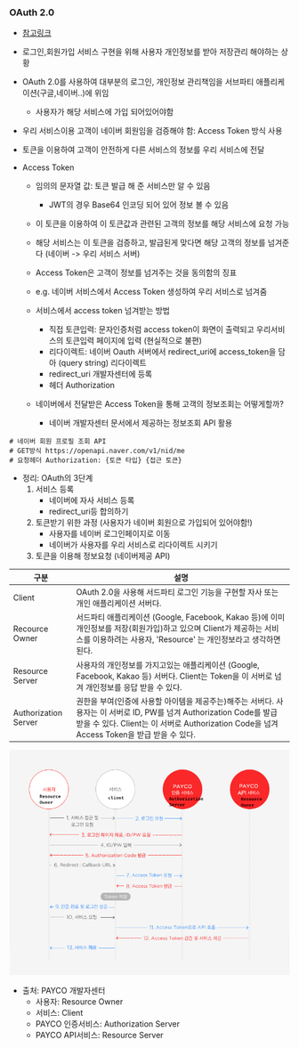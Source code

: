 


### OAuth 2.0
- [참고링크](https://velog.io/@undefcat/OAuth-2.0-%EA%B0%84%EB%8B%A8%EC%A0%95%EB%A6%AC)
- 로그인,회원가입 서비스 구현을 위해 사용자 개인정보를 받아 저장관리 해야하는 상황
- OAuth 2.0를 사용하여 대부분의 로그인, 개인정보 관리책임을 서브파티 애플리케이션(구글,네이버..)에 위임
  - 사용자가 해당 서비스에 가입 되어있어야함
- 우리 서비스이용 고객이 네이버 회원임을 검증해야 함: Access Token 방식 사용
- 토큰을 이용하여 고객이 안전하게 다른 서비스의 정보를 우리 서비스에 전달

- Access Token
  - 임의의 문자열 값: 토큰 발급 해 준 서비스만 알 수 있음
    - JWT의 경우 Base64 인코딩 되어 있어 정보 볼 수 있음
  - 이 토큰을 이용하여 이 토큰값과 관련된 고객의 정보를 해당 서비스에 요청 가능
  - 해당 서비스는 이 토큰을 검증하고, 발급된게 맞다면 해당 고객의 정보를 넘겨준다 (네이버 -> 우리 서비스 서버)
  - Access Token은 고객이 정보를 넘겨주는 것을 동의함의 징표
  - e.g. 네이버 서비스에서 Access Token 생성하여 우리 서비스로 넘겨줌
  - 서비스에서 access token 넘겨받는 방법
    - 직접 토큰입력: 문자인증처럼 access token이 화면이 출력되고 우리서비스의 토큰입력 페이지에 입력 (현실적으로 불편)
    - 리다이렉트: 네이버 Oauth 서버에서 redirect_uri에 access_token을 담아 (query string) 리다이렉트
    - redirect_uri 개발자센터에 등록
    - 헤더 Authorization

  - 네이버에서 전달받은 Access Token을 통해 고객의 정보조회는 어떻게할까?
    - 네이버 개발자센터 문서에서 제공하는 정보조회 API 활용
```
# 네이버 회원 프로필 조회 API
# GET방식 https://openapi.naver.com/v1/nid/me
# 요청헤더 Authorization: {토큰 타입} {접근 토큰}
```


- 정리: OAuth의 3단계
  1. 서비스 등록
     - 네이버에 자사 서비스 등록
     - redirect_uri등 합의하기
  2. 토큰받기 위한 과정 (사용자가 네이버 회원으로 가입되어 있어야함!)
     - 사용자를 네이버 로그인페이지로 이동
     - 네이버가 사용자를 우리 서비스로 리다이렉트 시키기
  3. 토큰을 이용해 정보요청 (네이버제공 API)

구분| 설명
---|---
Client|	OAuth 2.0을 사용해 서드파티 로그인 기능을 구현할 자사 또는 개인 애플리케이션 서버다.
Recource Owner|	서드파티 애플리케이션 (Google, Facebook, Kakao 등)에 이미 개인정보를 저장(회원가입)하고 있으며 Client가 제공하는 서비스를 이용하려는 사용자, 'Resource' 는 개인정보라고 생각하면 된다.
Resource Server	| 사용자의 개인정보를 가지고있는 애플리케이션 (Google, Facebook, Kakao 등) 서버다.  Client는 Token을 이 서버로 넘겨 개인정보를 응답 받을 수 있다.
Authorization Server	| 권한을 부여(인증에 사용할 아이템을 제공주는)해주는 서버다. 사용자는 이 서버로 ID, PW를 넘겨 Authorization Code를 발급 받을 수 있다. Client는 이 서버로 Authorization Code을 넘겨 Access Token을 받급 받을 수 있다.


![PAYCO OAUTH](./assets/images/payco_oauth.jpg)
- 출처: PAYCO 개발자센터
  - 사용자: Resource Owner
  - 서비스: Client
  - PAYCO 인증서비스: Authorization Server
  - PAYCO API서비스: Resource Server


